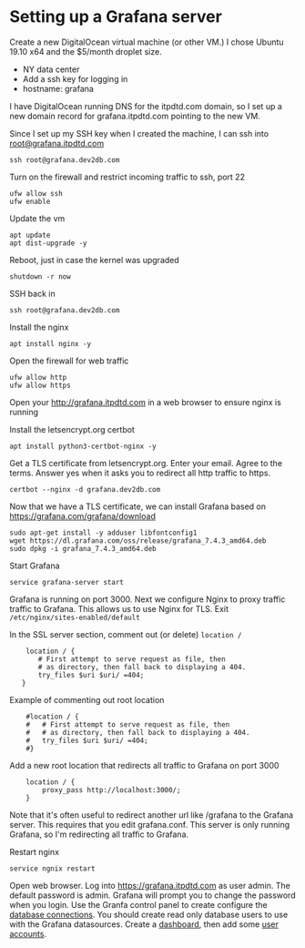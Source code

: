 # Setting up a Grafana server

Create a new DigitalOcean virtual machine (or other VM.) I chose Ubuntu 19.10 x64 and the $5/month droplet size.

 * NY data center
 * Add a ssh key for logging in
 * hostname: grafana

I have DigitalOcean running DNS for the itpdtd.com domain, so I set up a new domain record for grafana.itpdtd.com pointing to the new VM.

Since I set up my SSH key when I created the machine, I can ssh into root@grafana.itpdtd.com

    ssh root@grafana.dev2db.com

Turn on the firewall and restrict incoming traffic to ssh, port 22

    ufw allow ssh
    ufw enable

Update the vm

    apt update
    apt dist-upgrade -y

Reboot, just in case the kernel was upgraded

    shutdown -r now

SSH back in

    ssh root@grafana.dev2db.com

Install the nginx 

    apt install nginx -y

Open the firewall for web traffic

    ufw allow http
    ufw allow https
	
Open your http://grafana.itpdtd.com in a web browser to ensure nginx is running

Install the letsencrypt.org certbot

    apt install python3-certbot-nginx -y

Get a TLS certificate from letsencrypt.org. Enter your email. Agree to the terms. Answer yes when it asks you to redirect all http traffic to https.

    certbot --nginx -d grafana.dev2db.com

Now that we have a TLS certificate, we can install Grafana based on https://grafana.com/grafana/download

    sudo apt-get install -y adduser libfontconfig1
    wget https://dl.grafana.com/oss/release/grafana_7.4.3_amd64.deb
    sudo dpkg -i grafana_7.4.3_amd64.deb

Start Grafana

    service grafana-server start
    
Grafana is running on port 3000. Next we configure Nginx to proxy traffic traffic to Grafana. This allows us to use Nginx for TLS. Exit `/etc/nginx/sites-enabled/default`

In the SSL server section, comment out (or delete) `location /`

        location / {
           # First attempt to serve request as file, then
           # as directory, then fall back to displaying a 404.
           try_files $uri $uri/ =404;
       }

Example of commenting out root location 

        #location / {
        #   # First attempt to serve request as file, then
        #   # as directory, then fall back to displaying a 404.
        #   try_files $uri $uri/ =404;
        #}

Add a new root location that redirects all traffic to Grafana on port 3000

        location / { 
            proxy_pass http://localhost:3000/;
        }

Note that it's often useful to redirect another url like /grafana to the Grafana server. This requires that you edit grafana.conf. This server is only running Grafana, so I'm redirecting all traffic to Grafana.

Restart nginx

    service ngnix restart
    
Open web browser. Log into https://grafana.itpdtd.com as user admin. The default password is admin. Grafana will prompt you to change the password when you login. Use the Granfa control panel to create configure the [database connections](https://grafana.itpdtd.com/datasources/new). You should create read only database users to use with the Grafana datasources. Create a [dashboard](https://grafana.itpdtd.com/dashboard/new), then add some [user accounts](https://grafana.itpdtd.com/org/users). 


